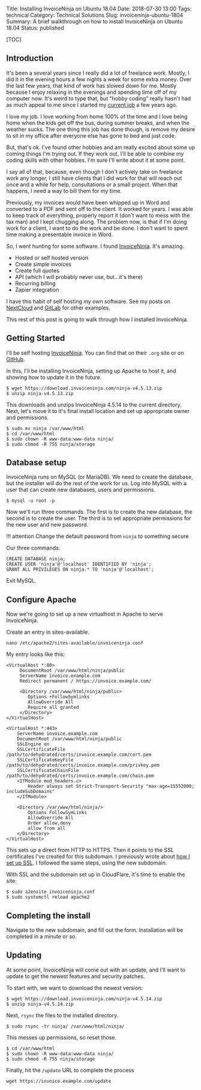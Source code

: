 Title: Installing InvoiceNinja on Ubuntu 18.04
Date: 2018-07-30 13:00
Tags: technical
Category: Technical Solutions
Slug: invoiceninja-ubuntu-1804
Summary: A brief walkthrough on how to install InvoiceNinja on Ubuntu 18.04
Status: published

[TOC]

## Introduction

It's been a several years since I really did a lot of freelance work. Mostly, I did it in the evening hours
a few nights a week for some extra money. Over the last few years, that kind of work has
slowed down for me. Mostly because I enjoy relaxing in the evenings and spending time off
of my computer now. It's weird to type that, but "hobby coding" really hasn't had as much
appeal to me since I started my [current job][job] a few years ago.

I love my job. I love working from home 100% of the time and I love being home
when the kids get off the bus, during summer breaks, and when the weather sucks. The
one thing this job has done though, is remove my desire to sit in my office after
everyone else has gone to bed and just code.

But, that's ok. I've found other hobbies and am really excited about some up coming
things I'm trying out. If they work out, I'll be able to combine my coding skills
with other hobbies. I'm sure I'll write about it at some point.

I say all of that, because, even though I don't actively take on freelance work any
longer, I still have clients that I did work for that will reach out once and a while
for help, consultations or a small project. When that happens, I need a way to bill them
for my time.

Previously, my invoices would have been whipped up in Word and converted to a PDF and sent
off to the client. It worked for years. I was able to keep track of everything,
properly report it (don't want to mess with the tax man) and I kept chugging along. The
problem now, is that if I'm doing work for a client, I want to do the work and be done. I don't
want to spent time making a presentable invoice in Word.

So, I went hunting for some software. I found [InvoiceNinja][ninja]. It's amazing.

 - Hosted or self hosted version
 - Create simple invoices
 - Create full quotes
 - API (which I will probably never use, but...it's there)
 - Recurring billing
 - Zapier integration

I have this habit of self hosting my own software. See my posts on [NextCloud][nextcloud]
and [GitLab][gitlab] for other examples.

This rest of this post is going to walk through how I installed InvoiceNinja.

## Getting Started

I'll be self hosting [InvoiceNinja][ninja1]. You can find that on their `.org` site
or on [GitHub][ninjagithub].

In this, I'll be installing InvoiceNinja, setting up Apache to host it, and showing how
to update it in the future.

    $ wget https://download.invoiceninja.com/ninja-v4.5.13.zip
    $ unzip ninja-v4.5.13.zip

This downloads and unzips InvoiceNinja 4.5.14 to the current directory. Next,
let's move it to it's final install location and set up appropriate owner and
permissions.

    $ sudo mv ninja /var/www/html
    $ cd /var/www/html
    $ sudo chown -R www-data:www-data ninja/
    $ sudo chmod -R 755 ninja/storage

## Database setup

InvoiceNinja runs on MySQL (or MariaDB). We need to create the database, but
the installer will do the rest of the work for us. Log into MySQL with a user
that can create new databases, users and permissions.

    $ mysql -u root -p

Now we'll run three commands. The first is to create the new database, the second
is to create the user. The third is to set appropriate permissions for the
new user and new password.

!!! attention
    Change the default password from `ninja` to something secure

Our three commands:

    CREATE DATABASE ninja;
    CREATE USER 'ninja'@'localhost' IDENTIFIED BY 'ninja';
    GRANT ALL PRIVILEGES ON ninja.* TO 'ninja'@'localhost';

Exit MySQL.

## Configure Apache

Now we're going to set up a new virtualhost in Apache to serve InvoiceNinja.

Create an entry in sites-available.

    nano /etc/apache2/sites-available/invoiceninja.conf

My entry looks like this:

    <VirtualHost *:80>
         DocumentRoot /var/www/html/ninja/public
         ServerName invoice.example.com
         Redirect permanent / https://invoice.example.com/

         <Directory /var/www/html/ninja/public>
            Options +FollowSymlinks
            AllowOverride All
            Require all granted
         </Directory>
    </VirtualHost>

    <VirtualHost *:443>
        ServerName invoice.example.com
        DocumentRoot /var/www/html/ninja/public
        SSLEngine on
        SSLCertificateFile /path/to/dehydrated/certs/invoice.example.com/cert.pem
        SSLCertificateKeyFile /path/to/dehydrated/certs/invoice.example.com/privkey.pem
        SSLCertificateChainFile /path/to/dehydrated/certs/invoice.example.com/chain.pem
        <IfModule mod_headers.c>
            Header always set Strict-Transport-Security "max-age=15552000; includeSubDomains"
        </IfModule>

        <Directory /var/www/html/ninja/>
            Options FollowSymLinks
            AllowOverride All
            Order allow,deny
            allow from all
        </Directory>
    </VirtualHost>

This sets up a direct from HTTP to HTTPS. Then it points to the SSL certificates I've
created for this subdomain. I previously wrote about [how I set up SSL][ssl]. I followed the
same steps, using the new subdomain.

With SSL and the subdomain set up in CloudFlare, it's time to enable the site:

    $ sudo a2ensite invoiceninja.conf
    $ sudo systemctl reload apache2

## Completing the install

Navigate to the new subdomain, and fill out the form. Installation will be
completed in a minute or so.

## Updating

At some point, InvoiceNinja will come out with an update, and I'll want to update
to get the newest features and security patches.

To start with, we want to download the newest version:

    $ wget https://download.invoiceninja.com/ninja-v4.5.14.zip
    $ unzip ninja-v4.5.14.zip

Next, `rsync` the files to the installed directory.

    $ sudo rsync -tr ninja/ /var/www/html/ninja/

This messes up permissions, so reset those.

    $ cd /var/www/html
    $ sudo chown -R www-data:www-data ninja/
    $ sudo chmod -R 755 ninja/storage

Finally, hit the `/update` URL to complete the process

    wget https://invoice.example.com/update



 [job]: {filename}2017_11_28_how_i_found_an_awesome_remote_job.md
 [ninja]: https://www.invoiceninja.com/
 [ninja1]: https://www.invoiceninja.org/
 [nextcloud]: {filename}2018_03_27_installing_nextcloud.md
 [gitlab]: {filename}2018_04_12_setting_up_gitlab.md
 [ninjagithub]: https://github.com/invoiceninja/invoiceninja
 [ssl]: {filename}2018_04_25_setup_cloudflare_letsencrypt.md
